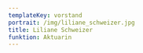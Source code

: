 ```yaml
---
templateKey: vorstand
portrait: /img/liliane_schweizer.jpg
title: Liliane Schweizer
funktion: Aktuarin
---
```

